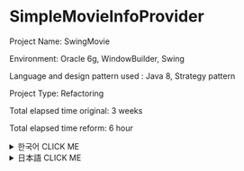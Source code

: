 # SimpleMovieInfoProvider

Project Name: SwingMovie

Environment: Oracle 6g, WindowBuilder, Swing

Language and design pattern used : Java 8, Strategy pattern

Project Type: Refactoring

Total elapsed time original: 3 weeks

Total elapsed time reform: 6 hour

<details><summary>한국어 CLICK ME</summary>
<p>
  
</p>
</details>

<details><summary>日本語 CLICK ME</summary>
<p>
  
## 開発の動機


始めてJavaを3週間学んで作ったSwingプロジェクトです。

簡単に映画の情報を提供して、
映画を見た人のコメントを入力するプロジェクトです。

私が最初作る時は、DesignPatternに対する知識もなかったです。
「コードの重複を避けるべき。」という意識もありませんでした。
単に機能の完成だけしていれば、それでよいプログラムだと思いました。

半年が過ぎた今はそうじゃないことを知っております。

プログラムはコードの重複は最大限避ける必要があるし、
読みやすいコードにするべきです。

そのため、昔作ったこのプログラムをRefactoringしようと思いました。

単純な機能の故、機能の文面の説明は省略致します。
機能は少しの間、下の短いYoutubeをご覧ください。
それだけで把握できるプログラムです。


## SwingMovieの問題点


このプログラムは大きく四つの問題があります。
一つ一つ説明させて頂きます。


&nbsp;

**１．構成が雑すぎる。**

左が直す前の構成で、右が直した構成です。
SwingMovieは大きく三つの機能で分けられております。

* DBとのデータを処理する「Connect」
* 資料の処理をより簡単にするための「Domain」
* ユーザーに見せる「View」

それを右のように改善できます。

&nbsp;

**２．ViewでDBとのConnectが発生しております。**

GUI、MyFrame_Loginはユーザーに見せるための処です。

なので、プログラムの外見を具現化しております。

そいうクラスでDBのConnectが直接行われております。

&nbsp;

Javaのクラスでは一クラスに一つの機能が理想的です。

不要な機能の追加はコードの読み取りを難しくしますし、

メンテナンスも困難にします。

ですので、「１」は

Connectを担当するクラスに移す必要があります。

&nbsp;

**３．DAOで重複コードが多すぎます。**

DBとのConnectを管理するクラスDAOにメソッドごとに
同じことが繰り返しています。

この共通の処は別の方法を考案して解決する必要があります。

&nbsp;

**４．Interfaceを文字列の利用に使っています。**

Interfaceは「データを実装するために使う」という一つの約束です。
文字列を使う為の使用はよくありません。
他の方法を探す必要があります。


</p>
</details>
